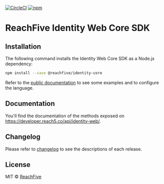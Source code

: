 [![CircleCI](https://circleci.com/gh/ReachFive/identity-web-core-sdk/tree/master.svg?style=svg)](https://circleci.com/gh/ReachFive/identity-web-core-sdk/tree/master) [![npm](https://img.shields.io/npm/v/@reachfive/identity-core.svg?color=blue)](https://www.npmjs.com/package/@reachfive/identity-core)

# ReachFive Identity Web Core SDK

## Installation

The following command installs the Identity Web Core SDK as a Node.js dependency:

```sh
npm install --save @reachfive/identity-core
```

Refer to the [public documentation](https://developer.reach5.co/guides/installation/web) to see some examples and to
configure the language.

## Documentation

You'll find the documentation of the methods exposed on https://developer.reach5.co/api/identity-web/.

## Changelog

Please refer to [changelog](CHANGELOG.md) to see the descriptions of each release.

## License

MIT © [ReachFive](https://reachfive.co/)
